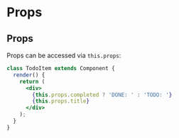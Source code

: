 # Props

## Props

Props can be accessed via `this.props`:

```jsx
class TodoItem extends Component {
  render() {
    return (
      <div>
        {this.props.completed ? 'DONE: ' : 'TODO: '}
        {this.props.title}
      </div>
    );
  }
}
```
